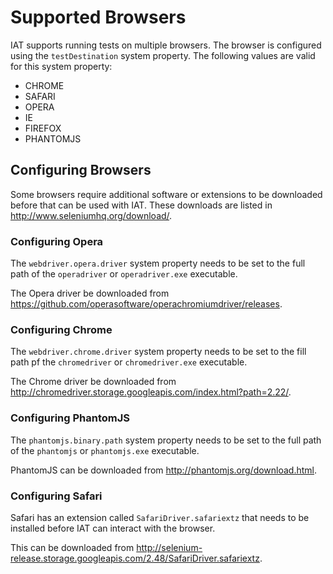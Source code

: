 # Supported Browsers

IAT supports running tests on multiple browsers. The browser is configured using the `testDestination` system property. The following values are valid for this system property:

* CHROME
* SAFARI
* OPERA
* IE
* FIREFOX
* PHANTOMJS

## Configuring Browsers

Some browsers require additional software or extensions to be downloaded before that can be used with IAT. These downloads are listed in http://www.seleniumhq.org/download/.

### Configuring Opera

The `webdriver.opera.driver` system property needs to be set to the full path of the `operadriver` or `operadriver.exe` executable.

The Opera driver be downloaded from https://github.com/operasoftware/operachromiumdriver/releases.

### Configuring Chrome

The `webdriver.chrome.driver` system property needs to be set to the fill path pf the `chromedriver` or `chromedriver.exe` executable.

The Chrome driver be downloaded from http://chromedriver.storage.googleapis.com/index.html?path=2.22/.

### Configuring PhantomJS

The `phantomjs.binary.path` system property needs to be set to the full path of the `phantomjs` or `phantomjs.exe` executable. 

PhantomJS can be downloaded from http://phantomjs.org/download.html.

### Configuring Safari

Safari has an extension called `SafariDriver.safariextz` that needs to be installed before IAT can interact with the browser. 

This can be downloaded from http://selenium-release.storage.googleapis.com/2.48/SafariDriver.safariextz.